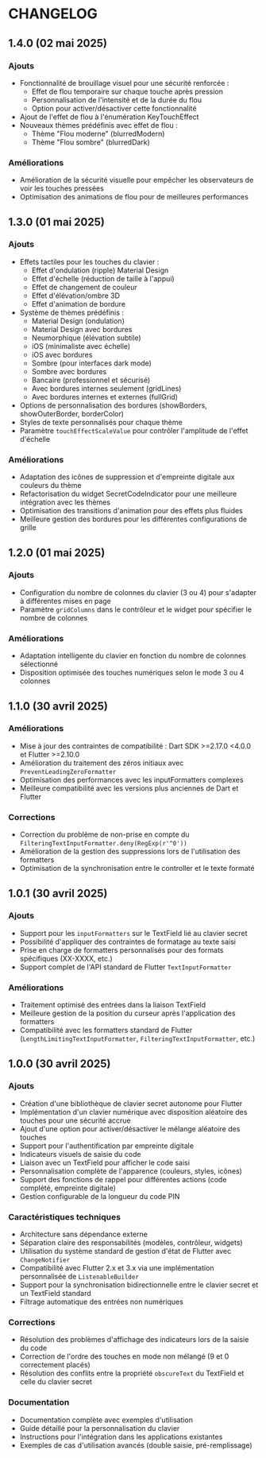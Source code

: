 # CHANGELOG

## 1.4.0 (02 mai 2025)

### Ajouts

- Fonctionnalité de brouillage visuel pour une sécurité renforcée :
  - Effet de flou temporaire sur chaque touche après pression
  - Personnalisation de l'intensité et de la durée du flou
  - Option pour activer/désactiver cette fonctionnalité
- Ajout de l'effet de flou à l'énumération KeyTouchEffect
- Nouveaux thèmes prédéfinis avec effet de flou :
  - Thème "Flou moderne" (blurredModern)
  - Thème "Flou sombre" (blurredDark)

### Améliorations

- Amélioration de la sécurité visuelle pour empêcher les observateurs de voir les touches pressées
- Optimisation des animations de flou pour de meilleures performances

## 1.3.0 (01 mai 2025)

### Ajouts

- Effets tactiles pour les touches du clavier :
    - Effet d'ondulation (ripple) Material Design
    - Effet d'échelle (réduction de taille à l'appui)
    - Effet de changement de couleur
    - Effet d'élévation/ombre 3D
    - Effet d'animation de bordure
- Système de thèmes prédéfinis :
    - Material Design (ondulation)
    - Material Design avec bordures
    - Neumorphique (élévation subtile)
    - iOS (minimaliste avec échelle)
    - iOS avec bordures
    - Sombre (pour interfaces dark mode)
    - Sombre avec bordures
    - Bancaire (professionnel et sécurisé)
    - Avec bordures internes seulement (gridLines)
    - Avec bordures internes et externes (fullGrid)
- Options de personnalisation des bordures (showBorders, showOuterBorder, borderColor)
- Styles de texte personnalisés pour chaque thème
- Paramètre `touchEffectScaleValue` pour contrôler l'amplitude de l'effet d'échelle

### Améliorations

- Adaptation des icônes de suppression et d'empreinte digitale aux couleurs du thème
- Refactorisation du widget SecretCodeIndicator pour une meilleure intégration avec les thèmes
- Optimisation des transitions d'animation pour des effets plus fluides
- Meilleure gestion des bordures pour les différentes configurations de grille

## 1.2.0 (01 mai 2025)

### Ajouts

- Configuration du nombre de colonnes du clavier (3 ou 4) pour s'adapter à différentes mises en page
- Paramètre `gridColumns` dans le contrôleur et le widget pour spécifier le nombre de colonnes

### Améliorations

- Adaptation intelligente du clavier en fonction du nombre de colonnes sélectionné
- Disposition optimisée des touches numériques selon le mode 3 ou 4 colonnes

## 1.1.0 (30 avril 2025)

### Améliorations

- Mise à jour des contraintes de compatibilité : Dart SDK >=2.17.0 <4.0.0 et Flutter >=2.10.0
- Amélioration du traitement des zéros initiaux avec `PreventLeadingZeroFormatter`
- Optimisation des performances avec les inputFormatters complexes
- Meilleure compatibilité avec les versions plus anciennes de Dart et Flutter

### Corrections

- Correction du problème de non-prise en compte du `FilteringTextInputFormatter.deny(RegExp(r'^0'))`
- Amélioration de la gestion des suppressions lors de l'utilisation des formatters
- Optimisation de la synchronisation entre le controller et le texte formaté

## 1.0.1 (30 avril 2025)

### Ajouts

- Support pour les `inputFormatters` sur le TextField lié au clavier secret
- Possibilité d'appliquer des contraintes de formatage au texte saisi
- Prise en charge de formatters personnalisés pour des formats spécifiques (XX-XXXX, etc.)
- Support complet de l'API standard de Flutter `TextInputFormatter`

### Améliorations

- Traitement optimisé des entrées dans la liaison TextField
- Meilleure gestion de la position du curseur après l'application des formatters
- Compatibilité avec les formatters standard de Flutter (`LengthLimitingTextInputFormatter`, `FilteringTextInputFormatter`, etc.)

## 1.0.0 (30 avril 2025)

### Ajouts

- Création d'une bibliothèque de clavier secret autonome pour Flutter
- Implémentation d'un clavier numérique avec disposition aléatoire des touches pour une sécurité accrue
- Ajout d'une option pour activer/désactiver le mélange aléatoire des touches
- Support pour l'authentification par empreinte digitale
- Indicateurs visuels de saisie du code
- Liaison avec un TextField pour afficher le code saisi
- Personnalisation complète de l'apparence (couleurs, styles, icônes)
- Support des fonctions de rappel pour différentes actions (code complété, empreinte digitale)
- Gestion configurable de la longueur du code PIN

### Caractéristiques techniques

- Architecture sans dépendance externe
- Séparation claire des responsabilités (modèles, contrôleur, widgets)
- Utilisation du système standard de gestion d'état de Flutter avec `ChangeNotifier`
- Compatibilité avec Flutter 2.x et 3.x via une implémentation personnalisée de `ListenableBuilder`
- Support pour la synchronisation bidirectionnelle entre le clavier secret et un TextField standard
- Filtrage automatique des entrées non numériques

### Corrections

- Résolution des problèmes d'affichage des indicateurs lors de la saisie du code
- Correction de l'ordre des touches en mode non mélangé (9 et 0 correctement placés)
- Résolution des conflits entre la propriété `obscureText` du TextField et celle du clavier secret

### Documentation

- Documentation complète avec exemples d'utilisation
- Guide détaillé pour la personnalisation du clavier
- Instructions pour l'intégration dans les applications existantes
- Exemples de cas d'utilisation avancés (double saisie, pré-remplissage)